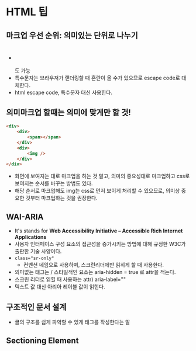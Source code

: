 # HTML 팁

## 마크업 우선 순위: 의미있는 단위로 나누기

-   <h1><img /></h1> 도 가능
-   특수문자는 브라우저가 랜더링할 때 혼란이 올 수가 있으므로 escape code로 대체한다.
-   html escape code, 특수문자 대신 사용한다.

## 의미마크업 할때는 의미에 맞게만 할 것!

```html
<div>
    <div>
        <span></span>
    </div>
    <div>
        <img />
    </div>
</div>
```

-   화면에 보여지는 대로 마크업을 하는 것 말고, 의미의 중요성대로 마크업하고 css로 보여지는 순서를 바꾸는 방법도 있다.
-   해당 순서로 마크업해도 img는 css로 먼저 보이게 처리할 수 있으므로, 의미상 중요한 것부터 마크업하는 것을 권장한다.

## WAI-ARIA

-   It's stands for **Web Accessibility Initiative – Accessible Rich Internet Applications**
-   사용자 인터페이스 구성 요소의 접근성을 증가시키는 방법에 대해 규정한 W3C가 출판한 기술 사양이다.
-   `class="sr-only"`
    -   컨벤션 네임으로 사용하며, 스크린리더에만 읽히게 할 때 사용한다.
-   의미없는 태그는 / 스타일적인 요소는 aria-hidden = true 로 attr을 적는다.
-   스크린 리더로 읽힐 때 사용하는 attr) aria-label=""
-   텍스트 값 대신 아리아 레이블 값이 읽힌다.

## 구조적인 문서 설계

-   글의 구조를 쉽게 파악할 수 있게 태그를 작성한다는 말

## Sectioning Element
